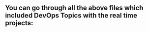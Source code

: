 ## You can go through all the above files which included DevOps Topics with the real time projects: 


